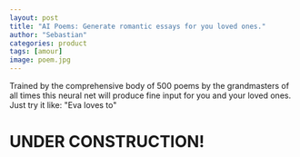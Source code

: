 ```yaml
---
layout: post
title: "AI Poems: Generate romantic essays for you loved ones."
author: "Sebastian"
categories: product
tags: [amour]
image: poem.jpg
---
```

Trained by the comprehensive body of 500 poems by the grandmasters of all times this neural net will produce fine input for you and your loved ones.
Just try it like: "Eva loves to"

# UNDER CONSTRUCTION!
